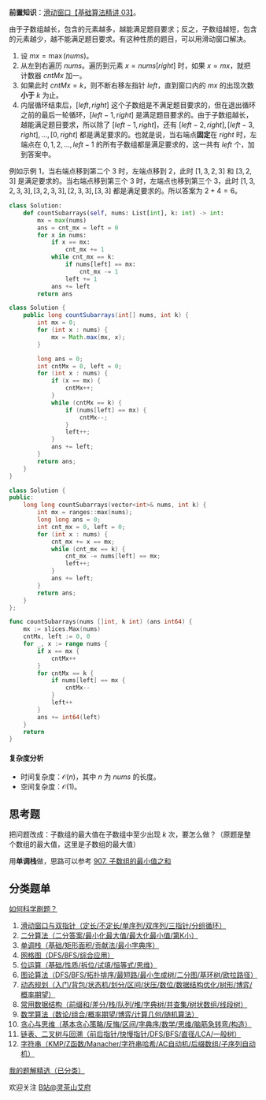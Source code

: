 **前置知识**：[滑动窗口【基础算法精讲 03】](https://www.bilibili.com/video/BV1hd4y1r7Gq/)。

由于子数组越长，包含的元素越多，越能满足题目要求；反之，子数组越短，包含的元素越少，越不能满足题目要求。有这种性质的题目，可以用滑动窗口解决。

1. 设 $\textit{mx} = \max(\textit{nums})$。
2. 从左到右遍历 $\textit{nums}$。遍历到元素 $x=\textit{nums}[\textit{right}]$ 时，如果 $x=\textit{mx}$，就把计数器 $\textit{cntMx}$ 加一。
3. 如果此时 $\textit{cntMx}=k$，则不断右移左指针 $\textit{left}$，直到窗口内的 $\textit{mx}$ 的出现次数**小于** $k$ 为止。
4. 内层循环结束后，$[\textit{left},\textit{right}]$ 这个子数组是不满足题目要求的，但在退出循环之前的最后一轮循环，$[\textit{left}-1,\textit{right}]$ 是满足题目要求的。由于子数组越长，越能满足题目要求，所以除了 $[\textit{left}-1,\textit{right}]$，还有 $[\textit{left}-2,\textit{right}],[\textit{left}-3,\textit{right}],\ldots,[0,\textit{right}]$ 都是满足要求的。也就是说，当右端点**固定**在 $\textit{right}$ 时，左端点在 $0,1,2,\ldots,\textit{left}-1$ 的所有子数组都是满足要求的，这一共有 $\textit{left}$ 个，加到答案中。

例如示例 1，当右端点移到第二个 $3$ 时，左端点移到 $2$，此时 $[1,3,2,3]$ 和 $[3,2,3]$ 是满足要求的。当右端点移到第三个 $3$ 时，左端点也移到第三个 $3$，此时 $[1,3,2,3,3], [3,2,3,3], [2,3,3], [3,3]$ 都是满足要求的。所以答案为 $2+4=6$。

```py [sol-Python3]
class Solution:
    def countSubarrays(self, nums: List[int], k: int) -> int:
        mx = max(nums)
        ans = cnt_mx = left = 0
        for x in nums:
            if x == mx:
                cnt_mx += 1
            while cnt_mx == k:
                if nums[left] == mx:
                    cnt_mx -= 1
                left += 1
            ans += left
        return ans
```

```java [sol-Java]
class Solution {
    public long countSubarrays(int[] nums, int k) {
        int mx = 0;
        for (int x : nums) {
            mx = Math.max(mx, x);
        }

        long ans = 0;
        int cntMx = 0, left = 0;
        for (int x : nums) {
            if (x == mx) {
                cntMx++;
            }
            while (cntMx == k) {
                if (nums[left] == mx) {
                    cntMx--;
                }
                left++;
            }
            ans += left;
        }
        return ans;
    }
}
```

```cpp [sol-C++]
class Solution {
public:
    long long countSubarrays(vector<int>& nums, int k) {
        int mx = ranges::max(nums);
        long long ans = 0;
        int cnt_mx = 0, left = 0;
        for (int x : nums) {
            cnt_mx += x == mx;
            while (cnt_mx == k) {
                cnt_mx -= nums[left] == mx;
                left++;
            }
            ans += left;
        }
        return ans;
    }
};
```

```go [sol-Go]
func countSubarrays(nums []int, k int) (ans int64) {
	mx := slices.Max(nums)
	cntMx, left := 0, 0
	for _, x := range nums {
		if x == mx {
			cntMx++
		}
		for cntMx == k {
			if nums[left] == mx {
				cntMx--
			}
			left++
		}
		ans += int64(left)
	}
	return
}
```

#### 复杂度分析

- 时间复杂度：$\mathcal{O}(n)$，其中 $n$ 为 $\textit{nums}$ 的长度。
- 空间复杂度：$\mathcal{O}(1)$。

## 思考题

把问题改成：子数组的最大值在子数组中至少出现 $k$ 次，要怎么做？（原题是整个数组的最大值，这里是子数组的最大值）

用**单调栈**做，思路可以参考 [907. 子数组的最小值之和](https://leetcode.cn/problems/sum-of-subarray-minimums/)

## 分类题单

[如何科学刷题？](https://leetcode.cn/circle/discuss/RvFUtj/)

1. [滑动窗口与双指针（定长/不定长/单序列/双序列/三指针/分组循环）](https://leetcode.cn/circle/discuss/0viNMK/)
2. [二分算法（二分答案/最小化最大值/最大化最小值/第K小）](https://leetcode.cn/circle/discuss/SqopEo/)
3. [单调栈（基础/矩形面积/贡献法/最小字典序）](https://leetcode.cn/circle/discuss/9oZFK9/)
4. [网格图（DFS/BFS/综合应用）](https://leetcode.cn/circle/discuss/YiXPXW/)
5. [位运算（基础/性质/拆位/试填/恒等式/思维）](https://leetcode.cn/circle/discuss/dHn9Vk/)
6. [图论算法（DFS/BFS/拓扑排序/最短路/最小生成树/二分图/基环树/欧拉路径）](https://leetcode.cn/circle/discuss/01LUak/)
7. [动态规划（入门/背包/状态机/划分/区间/状压/数位/数据结构优化/树形/博弈/概率期望）](https://leetcode.cn/circle/discuss/tXLS3i/)
8. [常用数据结构（前缀和/差分/栈/队列/堆/字典树/并查集/树状数组/线段树）](https://leetcode.cn/circle/discuss/mOr1u6/)
9. [数学算法（数论/组合/概率期望/博弈/计算几何/随机算法）](https://leetcode.cn/circle/discuss/IYT3ss/)
10. [贪心与思维（基本贪心策略/反悔/区间/字典序/数学/思维/脑筋急转弯/构造）](https://leetcode.cn/circle/discuss/g6KTKL/)
11. [链表、二叉树与回溯（前后指针/快慢指针/DFS/BFS/直径/LCA/一般树）](https://leetcode.cn/circle/discuss/K0n2gO/)
12. [字符串（KMP/Z函数/Manacher/字符串哈希/AC自动机/后缀数组/子序列自动机）](https://leetcode.cn/circle/discuss/SJFwQI/)

[我的题解精选（已分类）](https://github.com/EndlessCheng/codeforces-go/blob/master/leetcode/SOLUTIONS.md)

欢迎关注 [B站@灵茶山艾府](https://space.bilibili.com/206214)

